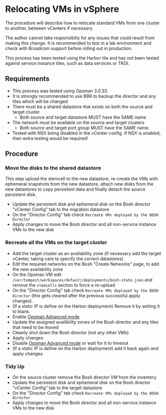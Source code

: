 # Relocating VMs in vSphere

The procedure will describe how to relocate standard VMs from one cluster to another, between vCenters if necessary.

The author cannot take responsibiliy for any issues that could result from making this change. It is recommended to test in a lab environment and check with Broadcom support before rolling out in production.

This process has been tested using the Harbor tile and has not been tested against service instance tiles, such as data services or TKGI.


## Requirements

- This process was tested using Opsman 3.0.33.
- It is strongly recommended to use BBR to backup the director and any tiles which will be changed
- There must be a shared datastore that exists on both the source and target cluster
  - Both source and target datastore MUST have the SAME name
- The network must be available on the source and target clusters
  - Both source and target port group MUST have the SAME name.
- Tested with NSX being disabled in the vCenter config. If NSX is enabled, then extra testing would be required!


## Procedure

### Move the disks to the shared datastore

This step upload the stemcell to the new datastore, re-create the VMs with ephemeral snapshots from the new datastore, attach new disks from the new datastores to copy persistent data and finally detach the source persistent disk.

- Update the persistent disk and ephemeral disk on the Bosh director "vCenter Config" tab to the migration datastore
- On the "Director Config" tab check `Recreate VMs deployed by the BOSH Director`
- Apply changes to move the Bosh director and all non-service instance VMs to the new disk


### Recreate all the VMs on the target cluster

- Add the target cluster as an availability zone (if necessary add the target vCenter, taking care to specify the correct datastores)
- Edit the required networks on the Bosh "Create Networks" page, to add the new availability zone
- On the Opsman VM edit `/var/tempest/workspaces/default/deployments/bosh-state.json` and remove the `stemcells` section to force a re-upload
- On the "Director Config" tab check `Recreate VMs deployed by the BOSH Director` (this gets cleared after the previous successful apply changes).
- (If a static IP is define on the Harbor deployment) Remove it by setting it to blank.
- Enable [Opsman Advanced mode](https://knowledge.broadcom.com/external/article?articleNumber=293516)
- Update the assigned availibility zones of the Bosh director and any tiles that need to be moved
- Cleanly shut down the Bosh director (not any other VMs)
- Apply changes
- Disable [Opsman Advanced mode](https://knowledge.broadcom.com/external/article?articleNumber=293516) or wait for it to timeout
- (If a static IP is define on the Harbor deployment) add it back again and apply changes.


### Tidy Up

- On the source cluster remove the Bosh director VM from the inventory
- Update the persistent disk and ephemeral disk on the Bosh director "vCenter Config" tab to the target datastore
- On the "Director Config" tab check `Recreate VMs deployed by the BOSH Director`
- Apply changes to move the Bosh director and all non-service instance VMs to the new disk